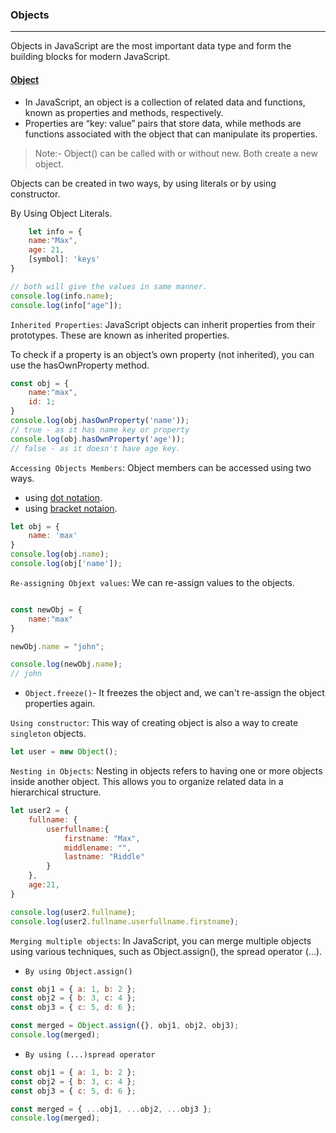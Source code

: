 ### Objects
---

Objects in JavaScript are the most important data type and form the building blocks for modern JavaScript.

#### <u>Object</u>
- In JavaScript, an object is a collection of related data and functions, known as properties and methods, respectively. 
- Properties are “key: value” pairs that store data, while methods are functions associated with the object that can manipulate its properties.

> Note:- Object()  can be called with or without new. Both create a new object.

Objects can be created in two ways, by using literals or by using constructor.

By Using Object Literals.
```js
    let info = {
    name:"Max",
    age: 21,
    [symbol]: 'keys' 
}

// both will give the values in same manner.
console.log(info.name);
console.log(info["age"]);
```
`Inherited Properties`: JavaScript objects can inherit properties from their prototypes. These are known as inherited properties.

To check if a property is an object’s own property (not inherited), you can use the hasOwnProperty method.

```js
const obj = {
    name:"max",
    id: 1; 
}
console.log(obj.hasOwnProperty('name'));
// true - as it has name key or property
console.log(obj.hasOwnProperty('age'));
// false - as it doesn't have age key.
```

`Accessing Objects Members`: Object members can be accessed using two ways.
- using <u>dot notation</u>.
- using <u>bracket notaion</u>.

```js
let obj = {
    name: 'max'
}
console.log(obj.name);
console.log(obj['name']);
```
`Re-assigning Objext values`: We can re-assign values to the objects.

```js

const newObj = {
    name:"max"
}

newObj.name = "john";

console.log(newObj.name);
// john
```

- `Object.freeze()`- It freezes the object and, we can't re-assign the object properties again.


`Using constructor`: This way of creating object is also a way to create `singleton` objects.

```js
let user = new Object();
```

`Nesting in Objects`: Nesting in objects refers to having one or more objects inside another object. This allows you to organize related data in a hierarchical structure.
```js
let user2 = {
    fullname: {
        userfullname:{
            firstname: "Max",
            middlename: "",
            lastname: "Riddle"
        }
    },
    age:21,
}

console.log(user2.fullname);
console.log(user2.fullname.userfullname.firstname);
```

`Merging multiple objects`: In JavaScript, you can merge multiple objects using various techniques, such as Object.assign(), the spread operator (...).
- `By using Object.assign()`
```js
const obj1 = { a: 1, b: 2 };
const obj2 = { b: 3, c: 4 };
const obj3 = { c: 5, d: 6 };

const merged = Object.assign({}, obj1, obj2, obj3);
console.log(merged);
```
- `By using (...)spread operator`
```js
const obj1 = { a: 1, b: 2 };
const obj2 = { b: 3, c: 4 };
const obj3 = { c: 5, d: 6 };

const merged = { ...obj1, ...obj2, ...obj3 };
console.log(merged);
```

